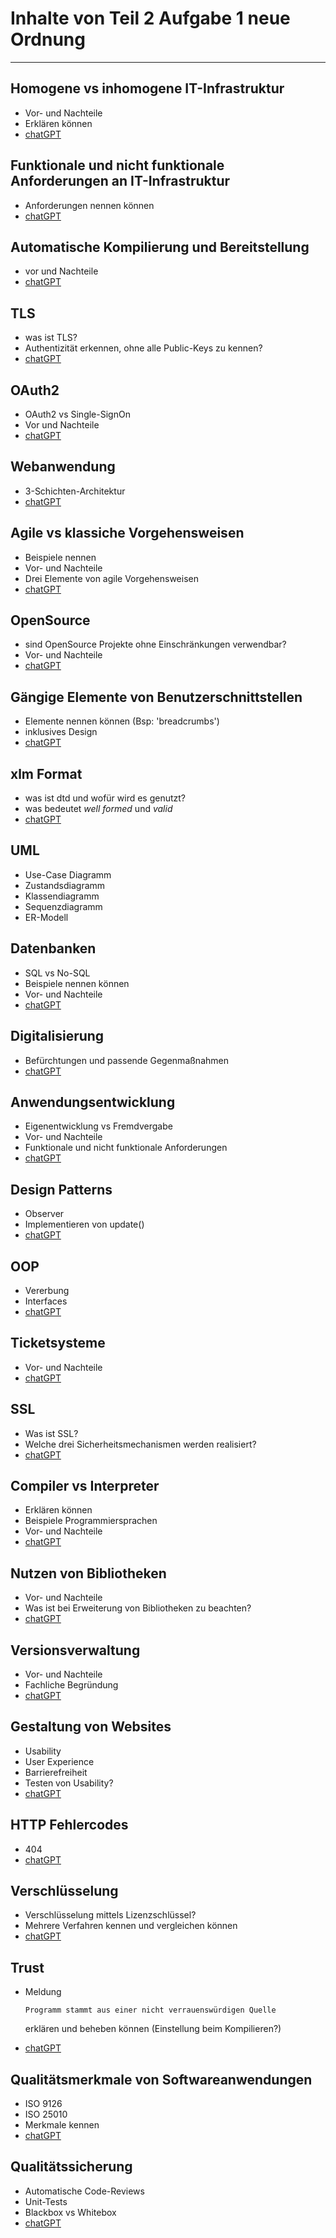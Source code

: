 # Inhalte von Teil 2 Aufgabe 1 neue Ordnung

---

## Homogene vs inhomogene IT-Infrastruktur

- Vor- und Nachteile
- Erklären können
- [chatGPT](./chatGPT/homogeneVsInhomogeneInfrastruktur.md)

## Funktionale und nicht funktionale Anforderungen an IT-Infrastruktur

- Anforderungen nennen können
- [chatGPT](./chatGPT/funktionaleUndNichtFunktionaleAnforderungen.md)

## Automatische Kompilierung und Bereitstellung

- vor und Nachteile
- [chatGPT](./chatGPT/automatischeKompilierung.md)

## TLS

- was ist TLS?
- Authentizität erkennen, ohne alle Public-Keys zu kennen?
- [chatGPT](./chatGPT/tls.md)

## OAuth2

- OAuth2 vs Single-SignOn
- Vor und Nachteile
- [chatGPT](./chatGPT/oAuth2.md)

## Webanwendung

- 3-Schichten-Architektur
- [chatGPT](./chatGPT/3schichten.md)

## Agile vs klassiche Vorgehensweisen

- Beispiele nennen
- Vor- und Nachteile
- Drei Elemente von agile Vorgehensweisen
- [chatGPT](./chatGPT/agileVsKlassisch.md)

## OpenSource

- sind OpenSource Projekte ohne Einschränkungen verwendbar?
- Vor- und Nachteile
- [chatGPT](./chatGPT/openSource.md)

## Gängige Elemente von Benutzerschnittstellen

- Elemente nennen können (Bsp: 'breadcrumbs')
- inklusives Design
- [chatGPT](./chatGPT/benutzerschnittstellen.md)

## xlm Format

- was ist dtd und wofür wird es genutzt?
- was bedeutet *well formed* und *valid*
- [chatGPT](./chatGPT/xml.md)

## UML

- Use-Case Diagramm
- Zustandsdiagramm
- Klassendiagramm
- Sequenzdiagramm
- ER-Modell

## Datenbanken

- SQL vs No-SQL
- Beispiele nennen können
- Vor- und Nachteile
- [chatGPT](./chatGPT/sqlVsNoSql.md)

## Digitalisierung

- Befürchtungen und passende Gegenmaßnahmen
- [chatGPT](./chatGPT/digitalisierung.md)

## Anwendungsentwicklung

- Eigenentwicklung vs Fremdvergabe
- Vor- und Nachteile
- Funktionale und nicht funktionale Anforderungen
- [chatGPT](./chatGPT/eigenVsFremd.md)

## Design Patterns

- Observer
- Implementieren von update()
- [chatGPT](./chatGPT/designPatterns.md)
  
## OOP

- Vererbung
- Interfaces
- [chatGPT](./chatGPT/oop.md)

## Ticketsysteme

- Vor- und Nachteile
- [chatGPT](./ticketsysteme.md)

## SSL

- Was ist SSL?
- Welche drei Sicherheitsmechanismen werden realisiert?
- [chatGPT](./chatGPT/ssl.md)

## Compiler vs Interpreter

- Erklären können
- Beispiele Programmiersprachen
- Vor- und Nachteile
- [chatGPT](./chatGPT/compiler.md)

## Nutzen von Bibliotheken

- Vor- und Nachteile
- Was ist bei Erweiterung von Bibliotheken zu beachten?
- [chatGPT](./chatGPT/bibliotheken.md)

## Versionsverwaltung

- Vor- und Nachteile
- Fachliche Begründung
- [chatGPT](./chatGPT/git.md)

## Gestaltung von Websites

- Usability
- User Experience
- Barrierefreiheit
- Testen von Usability?
- [chatGPT](./chatGPT/usability.md)

## HTTP Fehlercodes

- 404
- [chatGPT](./chatGPT/httpCodes.md)

## Verschlüsselung

- Verschlüsselung mittels Lizenzschlüssel?
- Mehrere Verfahren kennen und vergleichen können
- [chatGPT](./chatGPT/verschluesselung.md)

## Trust

- Meldung
  
  `Programm stammt aus einer nicht verrauenswürdigen Quelle`

    erklären und beheben können (Einstellung beim Kompilieren?)

- [chatGPT](./chatGPT/trust.md)

## Qualitätsmerkmale von Softwareanwendungen

- ISO 9126
- ISO 25010
- Merkmale kennen
- [chatGPT](./chatGPT/qualitaetsmerkmale.md)

## Qualitätssicherung

- Automatische Code-Reviews
- Unit-Tests
- Blackbox vs Whitebox
- [chatGPT](./chatGPT/qc.md)
